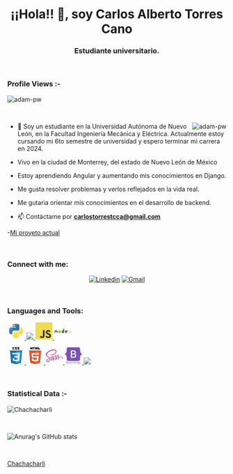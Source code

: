 <h1 align="center">¡¡Hola!! 👋, soy Carlos Alberto Torres Cano</h1>
<h3 align="center">Estudiante universitario.</h3>

<br>

<p align="right"> <h3>Profile Views :-</h3> <img src="https://komarev.com/ghpvc/?username=Chachacharli-pw&label=Profile%20views&color=0e75b6&style=flat"
    alt="adam-pw" /> 
  </p>

<br>

<p><img align="right" src="https://github.com/Adam-pw/Adam-pw/blob/main/animation_500_kxa883sd.gif" alt="adam-pw" /></p>


- 🌱 Soy un estudiante en la Universidad Autónoma de Nuevo León, en la Facultad Ingeniería Mecánica y Eléctrica. Actualmente estoy cursando mi 6to semestre de universidad y espero terminar mi carrera en 2024.

- Vivo en la ciudad de Monterrey, del estado de Nuevo León de México 

- Estoy aprendiendo Angular y aumentando mis conocimientos en Django.

- Me gusta resolver problemas y verlos reflejados en la vida real.

- Me gutaria orientar mis conocimientos en el desarrollo de backend.

- 📫 Contáctame por  **carlostorrestcca@gmail.com**

-<a href="https://www.bravobikes.cc/">Mi proyeto actual</a>


<br>

<h3 align="left">Connect with me:</h3>
<p align="center">
  <a href="[https:]www.linkedin.com/in/carlos-alberto-torres-cano"><img alt="Linkedin" title="Carlos Torres Linkedin" src="https://img.shields.io/badge/LinkedIn-0077B5?style=for-the-badge&logo=linkedin&logoColor=white"></a>
  <a href="carlostorrestcca@gmail.com"><img alt="Gmail" title="Carlos Torres Gmail" src="https://img.shields.io/badge/Gmail-D14836?style=for-the-badge&logo=gmail&logoColor=white"></a>
</p>

<br>

<h3 align="left">Languages and Tools:</h3>

<p align="left"> 
       <a href="https://www.python.org/" target="_blank" rel="noreferrer">
    <img src="https://raw.githubusercontent.com/devicons/devicon/master/icons/python/python-original.svg" alt="python"
   width="40" height="40" />  </a>
 <a href="https://www.djangoproject.com/">
 <img src="https://img.shields.io/badge/Django-092E20?style=for-the-badge&logo=django&logoColor=green" /> </a>
 <a  href="https://developer.mozilla.org/es/docs/Web/JavaScript">    
 <img
   src="https://raw.githubusercontent.com/devicons/devicon/master/icons/javascript/javascript-original.svg"
   alt="javascript" width="40" height="40" /> </a> <a href="https://kotlinlang.org" target="_blank" rel="noreferrer"></a>
<a href="https://nodejs.org/es/">
 <img
   src="https://raw.githubusercontent.com/devicons/devicon/master/icons/nodejs/nodejs-original-wordmark.svg"
   alt="nodejs" width="40" height="40" /> </a> 
   
 <a href="https://developer.mozilla.org/es/docs/Web/CSS"><img
   src="https://raw.githubusercontent.com/devicons/devicon/master/icons/css3/css3-original-wordmark.svg" alt="css3"
   width="40" height="40" /> </a> 
 <a href="https://developer.mozilla.org/es/docs/Web/HTML"><img
   src="https://raw.githubusercontent.com/devicons/devicon/master/icons/html5/html5-original-wordmark.svg"
   alt="html5" width="40" height="40" /> </a> 
 <a href="https://sass-lang.com/"><img
   src="https://raw.githubusercontent.com/devicons/devicon/master/icons/sass/sass-original.svg" alt="sass" width="40"
         height="40" /> </a>
 <a href="https://getbootstrap.com/docs/5.2/getting-started/introduction/"> 
     <img src="https://raw.githubusercontent.com/devicons/devicon/master/icons/bootstrap/bootstrap-plain-wordmark.svg"
   alt="bootstrap" width="40" height="40" /> </a> 
    <a href="https://www.adobe.com/mx/products/xd.html">
        <img src="https://img.shields.io/badge/Adobe%20XD-470137?style=for-the-badge&logo=Adobe%20XD&logoColor=#FF61F6" />   </a>
  
 </p>
<br>

<h3>Statistical Data :-</h3>
<p><img align="center"
    src="https://github-readme-stats.vercel.app/api/top-langs?username=Chachacharli&show_icons=true&locale=en&bg_color=0d1117&text_color=ffffff&layout=compact"
    alt="Chachacharli" 
    bg_color=#808080/></p>

<br>



![Anurag's GitHub stats](https://github-readme-stats.vercel.app/api?username=Chachacharli&show_icons=true&theme=radical)

<p align="left"> <a href="https://twitter.com/" target="blank"><img
      src="https://img.shields.io/twitter/follow/?logo=twitter&style=for-the-badge" alt="" /></a> </p>

[Chachacharli](https://github.com/Chachacharli)

